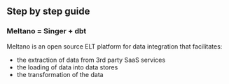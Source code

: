 ## Step by step guide

### Meltano = Singer + dbt

Meltano is an open source ELT platform for data integration that facilitates:
  - the extraction of data from 3rd party SaaS services
  - the loading of data into data stores
  - the transformation of the data
